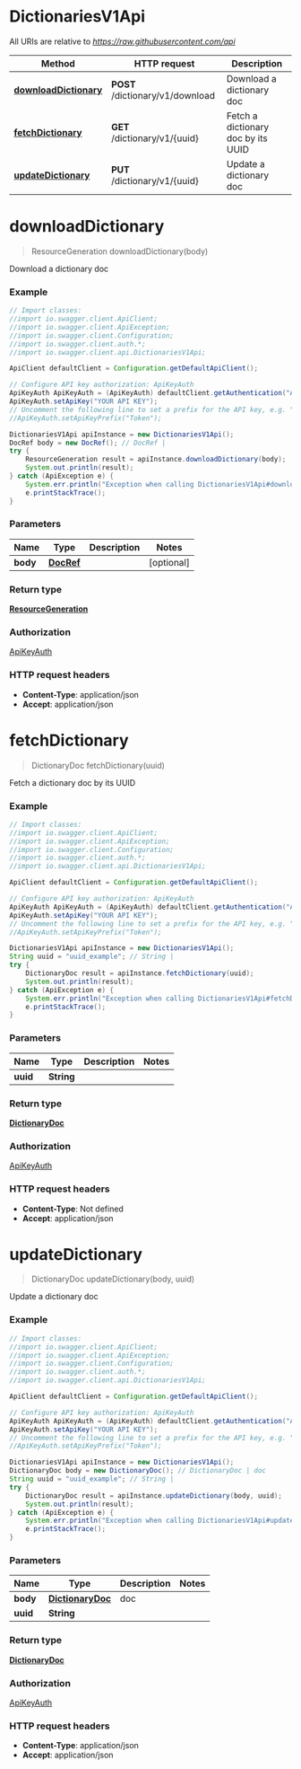 # DictionariesV1Api

All URIs are relative to *https://raw.githubusercontent.com/api*

Method | HTTP request | Description
------------- | ------------- | -------------
[**downloadDictionary**](DictionariesV1Api.md#downloadDictionary) | **POST** /dictionary/v1/download | Download a dictionary doc
[**fetchDictionary**](DictionariesV1Api.md#fetchDictionary) | **GET** /dictionary/v1/{uuid} | Fetch a dictionary doc by its UUID
[**updateDictionary**](DictionariesV1Api.md#updateDictionary) | **PUT** /dictionary/v1/{uuid} | Update a dictionary doc

<a name="downloadDictionary"></a>
# **downloadDictionary**
> ResourceGeneration downloadDictionary(body)

Download a dictionary doc

### Example
```java
// Import classes:
//import io.swagger.client.ApiClient;
//import io.swagger.client.ApiException;
//import io.swagger.client.Configuration;
//import io.swagger.client.auth.*;
//import io.swagger.client.api.DictionariesV1Api;

ApiClient defaultClient = Configuration.getDefaultApiClient();

// Configure API key authorization: ApiKeyAuth
ApiKeyAuth ApiKeyAuth = (ApiKeyAuth) defaultClient.getAuthentication("ApiKeyAuth");
ApiKeyAuth.setApiKey("YOUR API KEY");
// Uncomment the following line to set a prefix for the API key, e.g. "Token" (defaults to null)
//ApiKeyAuth.setApiKeyPrefix("Token");

DictionariesV1Api apiInstance = new DictionariesV1Api();
DocRef body = new DocRef(); // DocRef | 
try {
    ResourceGeneration result = apiInstance.downloadDictionary(body);
    System.out.println(result);
} catch (ApiException e) {
    System.err.println("Exception when calling DictionariesV1Api#downloadDictionary");
    e.printStackTrace();
}
```

### Parameters

Name | Type | Description  | Notes
------------- | ------------- | ------------- | -------------
 **body** | [**DocRef**](DocRef.md)|  | [optional]

### Return type

[**ResourceGeneration**](ResourceGeneration.md)

### Authorization

[ApiKeyAuth](../README.md#ApiKeyAuth)

### HTTP request headers

 - **Content-Type**: application/json
 - **Accept**: application/json

<a name="fetchDictionary"></a>
# **fetchDictionary**
> DictionaryDoc fetchDictionary(uuid)

Fetch a dictionary doc by its UUID

### Example
```java
// Import classes:
//import io.swagger.client.ApiClient;
//import io.swagger.client.ApiException;
//import io.swagger.client.Configuration;
//import io.swagger.client.auth.*;
//import io.swagger.client.api.DictionariesV1Api;

ApiClient defaultClient = Configuration.getDefaultApiClient();

// Configure API key authorization: ApiKeyAuth
ApiKeyAuth ApiKeyAuth = (ApiKeyAuth) defaultClient.getAuthentication("ApiKeyAuth");
ApiKeyAuth.setApiKey("YOUR API KEY");
// Uncomment the following line to set a prefix for the API key, e.g. "Token" (defaults to null)
//ApiKeyAuth.setApiKeyPrefix("Token");

DictionariesV1Api apiInstance = new DictionariesV1Api();
String uuid = "uuid_example"; // String | 
try {
    DictionaryDoc result = apiInstance.fetchDictionary(uuid);
    System.out.println(result);
} catch (ApiException e) {
    System.err.println("Exception when calling DictionariesV1Api#fetchDictionary");
    e.printStackTrace();
}
```

### Parameters

Name | Type | Description  | Notes
------------- | ------------- | ------------- | -------------
 **uuid** | **String**|  |

### Return type

[**DictionaryDoc**](DictionaryDoc.md)

### Authorization

[ApiKeyAuth](../README.md#ApiKeyAuth)

### HTTP request headers

 - **Content-Type**: Not defined
 - **Accept**: application/json

<a name="updateDictionary"></a>
# **updateDictionary**
> DictionaryDoc updateDictionary(body, uuid)

Update a dictionary doc

### Example
```java
// Import classes:
//import io.swagger.client.ApiClient;
//import io.swagger.client.ApiException;
//import io.swagger.client.Configuration;
//import io.swagger.client.auth.*;
//import io.swagger.client.api.DictionariesV1Api;

ApiClient defaultClient = Configuration.getDefaultApiClient();

// Configure API key authorization: ApiKeyAuth
ApiKeyAuth ApiKeyAuth = (ApiKeyAuth) defaultClient.getAuthentication("ApiKeyAuth");
ApiKeyAuth.setApiKey("YOUR API KEY");
// Uncomment the following line to set a prefix for the API key, e.g. "Token" (defaults to null)
//ApiKeyAuth.setApiKeyPrefix("Token");

DictionariesV1Api apiInstance = new DictionariesV1Api();
DictionaryDoc body = new DictionaryDoc(); // DictionaryDoc | doc
String uuid = "uuid_example"; // String | 
try {
    DictionaryDoc result = apiInstance.updateDictionary(body, uuid);
    System.out.println(result);
} catch (ApiException e) {
    System.err.println("Exception when calling DictionariesV1Api#updateDictionary");
    e.printStackTrace();
}
```

### Parameters

Name | Type | Description  | Notes
------------- | ------------- | ------------- | -------------
 **body** | [**DictionaryDoc**](DictionaryDoc.md)| doc |
 **uuid** | **String**|  |

### Return type

[**DictionaryDoc**](DictionaryDoc.md)

### Authorization

[ApiKeyAuth](../README.md#ApiKeyAuth)

### HTTP request headers

 - **Content-Type**: application/json
 - **Accept**: application/json

